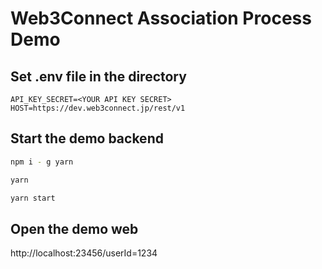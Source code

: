 # Web3Connect Association Process Demo

## Set .env file in the directory

```
API_KEY_SECRET=<YOUR API KEY SECRET>
HOST=https://dev.web3connect.jp/rest/v1
```

## Start the demo backend

```sh
npm i - g yarn

yarn

yarn start
```

## Open the demo web

http://localhost:23456/userId=1234
